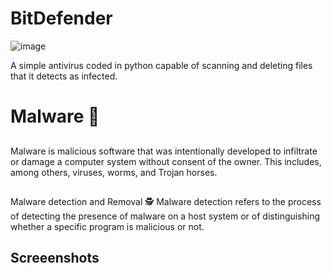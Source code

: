 # BitDefender 

![image](https://user-images.githubusercontent.com/74112721/220119428-d62f23e7-94ac-4912-a5e9-4a27ed18f050.png)


A simple antivirus coded in python capable of scanning  and deleting files that it detects as infected.

# Malware 👾

## 
Malware is malicious software that was intentionally developed to infiltrate or damage a computer system without consent of the owner. This includes, among others, viruses, worms, and Trojan horses.

##
Malware detection and Removal 🕵️
Malware detection refers to the process of detecting the presence of malware on a host system or of distinguishing whether a specific program is malicious or not.



## Screeenshots 
